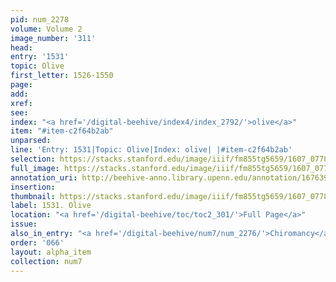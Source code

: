 ```yaml
---
pid: num_2278
volume: Volume 2
image_number: '311'
head:
entry: '1531'
topic: Olive
first_letter: 1526-1550
page:
add:
xref:
see:
index: "<a href='/digital-beehive/index4/index_2792/'>olive</a>"
item: "#item-c2f64b2ab"
unparsed:
line: 'Entry: 1531|Topic: Olive|Index: olive| |#item-c2f64b2ab'
selection: https://stacks.stanford.edu/image/iiif/fm855tg5659/1607_0778/381,820,2807,274/full/0/default.jpg
full_image: https://stacks.stanford.edu/image/iiif/fm855tg5659/1607_0778/full/full/0/default.jpg
annotation_uri: http://beehive-anno.library.upenn.edu/annotation/1676392522474
insertion:
thumbnail: https://stacks.stanford.edu/image/iiif/fm855tg5659/1607_0778/381,820,600,180/250,/0/default.jpg
label: 1531. Olive
location: "<a href='/digital-beehive/toc/toc2_301/'>Full Page</a>"
issue:
also_in_entry: "<a href='/digital-beehive/num7/num_2276/'>Chiromancy</a>|<a href='/digital-beehive/num7/num_2277/'>Betonica</a>"
order: '066'
layout: alpha_item
collection: num7
---
```

